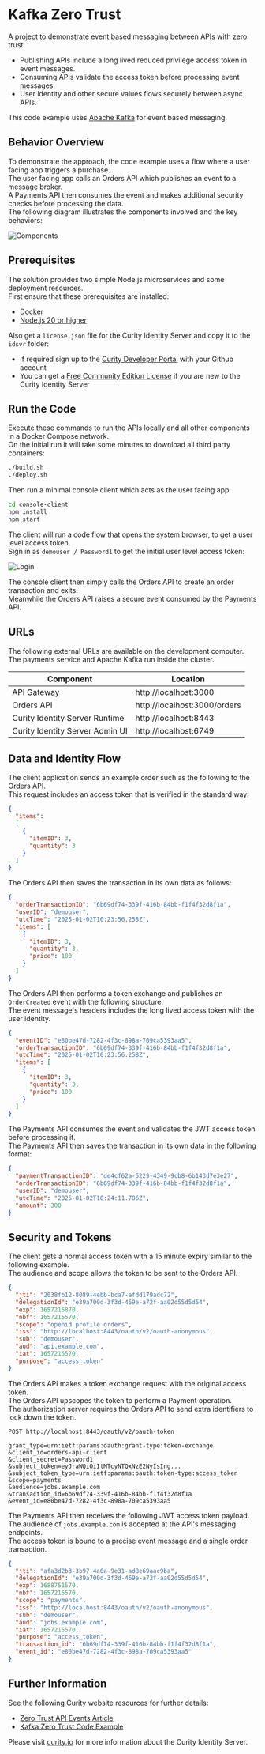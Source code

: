# Kafka Zero Trust

A project to demonstrate event based messaging between APIs with zero trust:

- Publishing APIs include a long lived reduced privilege access token in event messages.
- Consuming APIs validate the access token before processing event messages.
- User identity and other secure values flows securely between async APIs.

This code example uses [Apache Kafka](https://kafka.apache.org/) for event based messaging.

## Behavior Overview

To demonstrate the approach, the code example uses a flow where a user facing app triggers a purchase.\
The user facing app calls an Orders API which publishes an event to a message broker.\
A Payments API then consumes the event and makes additional security checks before processing the data.\
The following diagram illustrates the components involved and the key behaviors:

![Components](./doc/components.svg)

## Prerequisites

The solution provides two simple Node.js microservices and some deployment resources.\
First ensure that these prerequisites are installed:

- [Docker](https://www.docker.com/products/docker-desktop/)
- [Node.js 20 or higher](https://nodejs.org/en/download/)

Also get a `license.json` file for the Curity Identity Server and copy it to the `idsvr` folder:

- If required sign up to the [Curity Developer Portal](https://developer.curity.io/) with your Github account
- You can get a [Free Community Edition License](https://curity.io/product/community/) if you are new to the Curity Identity Server

## Run the Code

Execute these commands to run the APIs locally and all other components in a Docker Compose network.\
On the initial run it will take some minutes to download all third party containers:

```bash
./build.sh
./deploy.sh
```

Then run a minimal console client which acts as the user facing app:

```bash
cd console-client
npm install
npm start
```

The client will run a code flow that opens the system browser, to get a user level access token.\
Sign in as `demouser / Password1` to get the initial user level access token:

![Login](./doc/login.png)

The console client then simply calls the Orders API to create an order transaction and exits.\
Meanwhile the Orders API raises a secure event consumed by the Payments API.

## URLs

The following external URLs are available on the development computer.\
The payments service and Apache Kafka run inside the cluster.

| Component | Location |
| --------- | -------- |
| API Gateway | http://localhost:3000 |
| Orders API | http://localhost:3000/orders |
| Curity Identity Server Runtime | http://localhost:8443 |
| Curity Identity Server Admin UI | http://localhost:6749 |

## Data and Identity Flow

The client application sends an example order such as the following to the Orders API.\
This request includes an access token that is verified in the standard way:

```json
{
  "items":
  [
    {
      "itemID": 3,
      "quantity": 3
    }
  ]
}
```

The Orders API then saves the transaction in its own data as follows:

```json
{
  "orderTransactionID": "6b69df74-339f-416b-84bb-f1f4f32d8f1a",
  "userID": "demouser",
  "utcTime": "2025-01-02T10:23:56.258Z",
  "items": [
    {
      "itemID": 3,
      "quantity": 3,
      "price": 100
    }
  ]
}
```

The Orders API then performs a token exchange and publishes an `OrderCreated` event with the following structure.\
The event message's headers includes the long lived access token with the user identity.

```json
{
  "eventID": "e80be47d-7282-4f3c-898a-709ca5393aa5",
  "orderTransactionID": "6b69df74-339f-416b-84bb-f1f4f32d8f1a",
  "utcTime": "2025-01-02T10:23:56.258Z",
  "items": [
    {
      "itemID": 3,
      "quantity": 3,
      "price": 100
    }
  ]
}
```

The Payments API consumes the event and validates the JWT access token before processing it.\
The Payments API then saves the transaction in its own data in the following format:

```json
{
  "paymentTransactionID": "de4cf62a-5229-4349-9cb8-6b143d7e3e27",
  "orderTransactionID": "6b69df74-339f-416b-84bb-f1f4f32d8f1a",
  "userID": "demouser",
  "utcTime": "2025-01-02T10:24:11.786Z",
  "amount": 300
}
```

## Security and Tokens

The client gets a normal access token with a 15 minute expiry similar to the following example.\
The audience and scope allows the token to be sent to the Orders API.

```json
{
  "jti": "2038fb12-8089-4ebb-bca7-efdd179adc72",
  "delegationId": "e39a700d-3f3d-469e-a72f-aa02d55d5d54",
  "exp": 1657215870,
  "nbf": 1657215570,
  "scope": "openid profile orders",
  "iss": "http://localhost:8443/oauth/v2/oauth-anonymous",
  "sub": "demouser",
  "aud": "api.example.com",
  "iat": 1657215570,
  "purpose": "access_token"
}
```

The Orders API makes a token exchange request with the original access token.\
The Orders API upscopes the token to perform a Payment operation.\
The authorization server requires the Orders API to send extra identifiers to lock down the token.

```text
POST http://localhost:8443/oauth/v2/oauth-token

grant_type=urn:ietf:params:oauth:grant-type:token-exchange
&client_id=orders-api-client
&client_secret=Password1
&subject_token=eyJraWQiOiItMTcyNTQxNzE2NyIsIng...
&subject_token_type=urn:ietf:params:oauth:token-type:access_token
&scope=payments
&audience=jobs.example.com
&transaction_id=6b69df74-339f-416b-84bb-f1f4f32d8f1a
&event_id=e80be47d-7282-4f3c-898a-709ca5393aa5
```

The Payments API then receives the following JWT access token payload.\
The audience of `jobs.example.com` is accepted at the API's messaging endpoints.\
The access token is bound to a precise event message and a single order transaction.

```json
{
  "jti": "afa3d2b3-3b97-4a0a-9e31-ad8e69aac9ba",
  "delegationId": "e39a700d-3f3d-469e-a72f-aa02d55d5d54",
  "exp": 1688751570,
  "nbf": 1657215570,
  "scope": "payments",
  "iss": "http://localhost:8443/oauth/v2/oauth-anonymous",
  "sub": "demouser",
  "aud": "jobs.example.com",
  "iat": 1657215570,
  "purpose": "access_token",
  "transaction_id": "6b69df74-339f-416b-84bb-f1f4f32d8f1a",
  "event_id": "e80be47d-7282-4f3c-898a-709ca5393aa5"
}
```

## Further Information

See the following Curity website resources for further details:

- [Zero Trust API Events Article](https://curity.io/resources/learn/zero-trust-api-events)
- [Kafka Zero Trust Code Example](https://curity.io/resources/learn/securing-api-events-using-jwts)

Please visit [curity.io](https://curity.io/) for more information about the Curity Identity Server.
